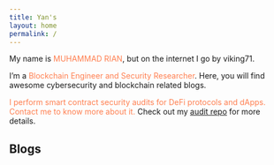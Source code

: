 ```yaml
---
title: Yan's
layout: home
permalink: /
---
```


My name is <font color="coral">MUHAMMAD RIAN</font>, but on the internet I go by viking71.

I’m a <font color="coral">Blockchain Engineer and Security Researcher</font>. Here, you will find awesome cybersecurity and blockchain related blogs.

<font color="coral">I perform smart contract security audits for DeFi protocols and dApps. Contact me to know more about it. </font>Check out my [audit repo](https://github.com/Rian010/Journal/wiki) for more details.

## Blogs
